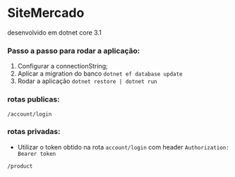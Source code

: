 # SiteMercado

desenvolvido em dotnet core 3.1

### Passo a passo para rodar a aplicação: 
1. Configurar a connectionString;
2. Aplicar a migration do banco `dotnet ef database update`
3. Rodar a aplicação `dotnet restore | dotnet run`

### rotas publicas:
```
/account/login
```

### rotas privadas:
* Utilizar o token obtido na rota `account/login` com header `Authorization: Bearer token` 
```
/product
```
